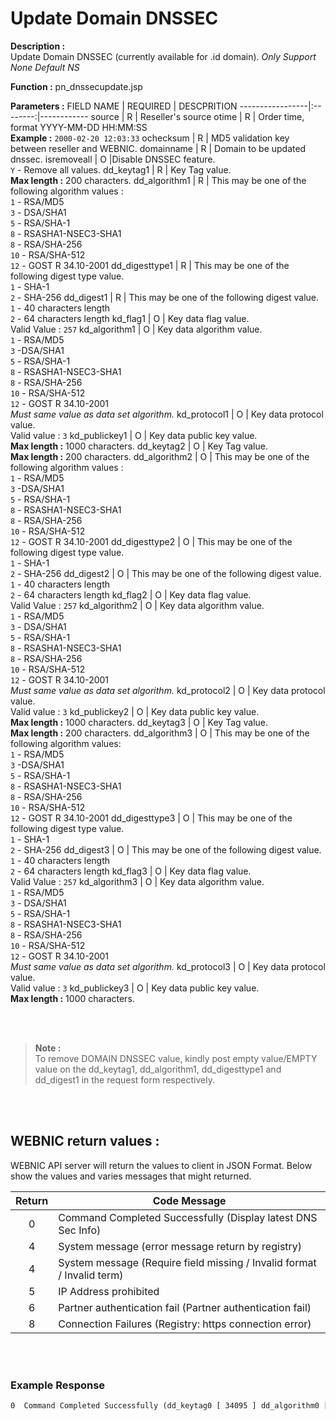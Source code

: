 # Update Domain DNSSEC 

**Description :** <br>
Update Domain DNSSEC (currently available for .id domain).  _Only Support None Default NS_

**Function :** pn_dnssecupdate.jsp

**Parameters :** 
FIELD NAME | REQUIRED | DESCPRITION
-----------------|:--------:|------------
source | R | Reseller's source
otime | R | Order time, format YYYY-MM-DD HH:MM:SS <br> **Example :** `2000-02-20 12:03:33`
ochecksum | R | MD5 validation key between reseller and WEBNIC.
domainname | R | Domain to be updated dnssec.
isremoveall | O |Disable DNSSEC feature.<br>`Y` - Remove all values.
dd_keytag1 | R | Key Tag value. <br> **Max length :** 200 characters.
dd_algorithm1 | R | This may be one of the following algorithm values : <br> `1` - RSA/MD5<br>`3` - DSA/SHA1<br>`5` - RSA/SHA-1<br>`8` - RSASHA1-NSEC3-SHA1<br>`8` - RSA/SHA-256<br>`10` - RSA/SHA-512<br>`12` - GOST R 34.10-2001
dd_digesttype1 | R | This may be one of the following digest type value. <br> `1` - SHA-1<br>`2` - SHA-256
dd_digest1 | R | This may be one of the following digest value. <br> `1` - 40 characters length<br>`2` - 64 characters length
kd_flag1 | O | Key data flag value. <br> Valid Value : `257`
kd_algorithm1 | O | Key data algorithm value. <br>`1` - RSA/MD5<br>`3` -DSA/SHA1<br>`5` - RSA/SHA-1<br>`8` - RSASHA1-NSEC3-SHA1<br>`8` - RSA/SHA-256<br>`10` - RSA/SHA-512<br>`12` - GOST R 34.10-2001 <br> _Must same value as data set algorithm._
kd_protocol1 | O | Key data protocol value. <br> Valid value : `3`
kd_publickey1 | O | Key data public key value. <br>**Max length :** 1000 characters.
dd_keytag2 | O | Key Tag value. <br>**Max length :** 200 characters.
dd_algorithm2 | O | This may be one of the following algorithm values : <br>`1` - RSA/MD5<br>`3` -DSA/SHA1<br>`5` - RSA/SHA-1<br>`8` - RSASHA1-NSEC3-SHA1<br>`8` - RSA/SHA-256<br>`10` - RSA/SHA-512<br>`12` - GOST R 34.10-2001
dd_digesttype2 | O | This may be one of the following digest type value. <br> `1` - SHA-1<br>`2` - SHA-256
dd_digest2 | O | This may be one of the following digest value. <br> `1` - 40 characters length<br>`2` - 64 characters length
kd_flag2 | O | Key data flag value. <br> Valid Value : `257`
kd_algorithm2 | O | Key data algorithm value. <br> `1` - RSA/MD5<br>`3` - DSA/SHA1<br>`5` - RSA/SHA-1<br>`8` - RSASHA1-NSEC3-SHA1<br>`8` - RSA/SHA-256<br>`10` - RSA/SHA-512<br>`12` - GOST R 34.10-2001 <br> _Must same value as data set algorithm._
kd_protocol2 | O | Key data protocol value. <br> Valid value : `3`
kd_publickey2 | O | Key data public key value. <br>**Max length :** 1000 characters.
dd_keytag3 | O | Key Tag value. <br>**Max length :** 200 characters.
dd_algorithm3 | O | This may be one of the following algorithm values:<br> `1` - RSA/MD5<br>`3` -DSA/SHA1<br>`5` - RSA/SHA-1<br>`8` - RSASHA1-NSEC3-SHA1<br>`8` - RSA/SHA-256<br>`10` - RSA/SHA-512<br>`12` - GOST R 34.10-2001
dd_digesttype3 | O | This may be one of the following digest type value. <br>`1` - SHA-1<br>`2` - SHA-256
dd_digest3 | O | This may be one of the following digest value. <br> `1` - 40 characters length<br>`2` - 64 characters length
kd_flag3 | O | Key data flag value. <br> Valid Value : `257`
kd_algorithm3 | O | Key data algorithm value. <br> `1` - RSA/MD5<br>`3` - DSA/SHA1<br>`5` - RSA/SHA-1<br>`8` - RSASHA1-NSEC3-SHA1<br>`8` - RSA/SHA-256<br>`10` - RSA/SHA-512<br>`12` - GOST R 34.10-2001 <br> _Must same value as data set algorithm._
kd_protocol3 | O | Key data protocol value. <br> Valid value : `3`
kd_publickey3 | O | Key data public key value. <br> **Max length :** 1000 characters.

<br><br>

>**Note :** <br> 
>To remove DOMAIN DNSSEC value, kindly post empty value/EMPTY value on the dd_keytag1, dd_algorithm1, dd_digesttype1 and dd_digest1 in the request form respectively.

<br>


<br>

WEBNIC return values :
-----
WEBNIC API server will return the values to client in JSON Format. Below show the values and varies messages that might returned. 

Return | Code Message
:-----:|-------------
0 | Command Completed Successfully (Display latest DNS Sec Info)
4 | System message (error message return by registry)
4 | System message (Require field missing / Invalid format / Invalid term)
5 | IP Address prohibited
6 | Partner authentication fail (Partner authentication fail)
8 | Connection Failures (Registry: https connection error) 

<br><br>

### Example Response
```HTML
0  Command Completed Successfully (dd_keytag0 [ 34095 ] dd_algorithm0 [ 5 ] dd_digest0 [ 1 ] dd_digesttype0 [ FD8EBF988EF822DD756135C24510E1C218537207 ] kd_flag0 [ 257 ] kd_protocol0 [ 3 ] kd_algorithm0 [ 5 ] kd_publickey0 [ AQPmsXk3Q1ngNSzsH1lrX63mRIhtwkkK5ZjvxykBCV1NYne838RXkBElGb/YJ1n4TacMUspoZap7caJj7MdOaADKmzB 2ci0vwpubNyW0t2AnaQqpy1ce07Y8RkbTC6xCeEw1UQZ73PzIOOvJDdjwPxWaO9F7zSxnGpGt0WtuItQ== ] dd_keytag1 [ 45070 ] dd_algorithm1 [ 10 ] dd_digest1 [ 2 ] dd_digesttype1 [ 5EBFC940472A7941343C4D074B791AC274218AC228D4E54AFEF6C164BE )
```